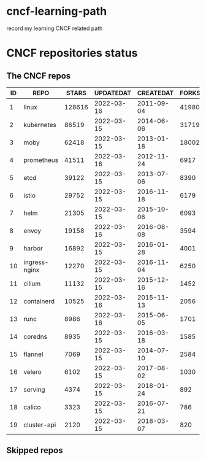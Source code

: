 # cncf-learning-path
record my learning CNCF related path

# CNCF repositories status
<!--START_SECTION:github_repos-->
## The CNCF repos
| ID |     REPO      | STARS  | UPDATEDAT  | CREATEDAT  | FORKSCOUNT |
|----|---------------|--------|------------|------------|------------|
|  1 | linux         | 128616 | 2022-03-16 | 2011-09-04 |      41980 |
|  2 | kubernetes    |  86519 | 2022-03-15 | 2014-06-06 |      31719 |
|  3 | moby          |  62418 | 2022-03-15 | 2013-01-18 |      18002 |
|  4 | prometheus    |  41511 | 2022-03-16 | 2012-11-24 |       6917 |
|  5 | etcd          |  39122 | 2022-03-15 | 2013-07-06 |       8390 |
|  6 | istio         |  29752 | 2022-03-15 | 2016-11-18 |       6179 |
|  7 | helm          |  21305 | 2022-03-15 | 2015-10-06 |       6093 |
|  8 | envoy         |  19158 | 2022-03-16 | 2016-08-08 |       3594 |
|  9 | harbor        |  16892 | 2022-03-15 | 2016-01-28 |       4001 |
| 10 | ingress-nginx |  12270 | 2022-03-15 | 2016-11-04 |       6250 |
| 11 | cilium        |  11132 | 2022-03-15 | 2015-12-16 |       1452 |
| 12 | containerd    |  10525 | 2022-03-16 | 2015-11-13 |       2056 |
| 13 | runc          |   8986 | 2022-03-16 | 2015-06-05 |       1701 |
| 14 | coredns       |   8935 | 2022-03-15 | 2016-03-18 |       1585 |
| 15 | flannel       |   7069 | 2022-03-15 | 2014-07-10 |       2584 |
| 16 | velero        |   6102 | 2022-03-15 | 2017-08-02 |       1030 |
| 17 | serving       |   4374 | 2022-03-15 | 2018-01-24 |        892 |
| 18 | calico        |   3323 | 2022-03-15 | 2016-07-21 |        786 |
| 19 | cluster-api   |   2120 | 2022-03-15 | 2018-03-07 |        820 |



## Skipped repos
<!--END_SECTION:github_repos-->
